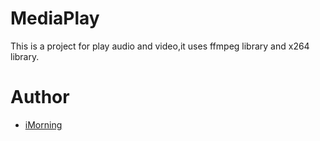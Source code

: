 # MediaPlay

This is a project for play audio and video,it uses ffmpeg library and x264 library.

# Author

- [iMorning](https://github.com/catcompany)